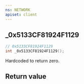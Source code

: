 ```yaml
---
ns: NETWORK
apiset: client
---
```

## _0x5133CF81924F1129

```c
// 0x5133CF81924F1129
int _0x5133CF81924F1129();
```

Hardcoded to return zero.


## Return value

